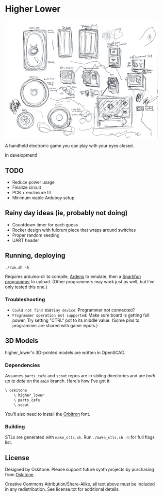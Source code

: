 # Higher Lower

![Drawing, traces of speakers and batteries, prospective enclosure layouts](misc/drawing-parts.png)

A handheld electronic game you can play with your eyes closed.

In development!

## TODO

- Reduce power usage
- Finalize circuit
- PCB + enclosure fit
- Minimum viable Arduboy setup

## Rainy day ideas (ie, probably not doing)

- Countdown timer for each guess
- Rocker design with fulcrum piece that wraps around switches
- Proper random seeding
- UART header

## Running, deploying

    ./run.sh -h

Requires arduino-cli to compile, [Ardens](https://github.com/tiberiusbrown/Ardens) to emulate, then a [Sparkfun programmer](https://www.sparkfun.com/products/9825) to upload. (Other programmers may work just as well, but I've only tested this one.)

### Troubleshooting

- `Could not find USBtiny device`: Programmer not connected?
- `Programmer operation not supported`: Make sure board is getting full power. Try setting "CTRL" pot to its middle value. (Some pins to programmer are shared with game inputs.)

## 3D Models

higher_lower's 3D-printed models are written in OpenSCAD.

### Dependencies

Assumes `parts_cafe` and `scout` repos are in sibling directories and are _both up to date_ on the `main` branch. Here's how I've got it:

    \ oskitone
        \ higher_lower
        \ parts_cafe
        \ scout

You'll also need to install the [Orbitron](https://fonts.google.com/specimen/Orbitron) font.

### Building

STLs are generated with `make_stls.sh`. Run `./make_stls.sh -h` for full flags list.

## License

Designed by Oskitone. Please support future synth projects by purchasing from [Oskitone](https://www.oskitone.com/).

Creative Commons Attribution/Share-Alike, all text above must be included in any redistribution. See license.txt for additional details.
